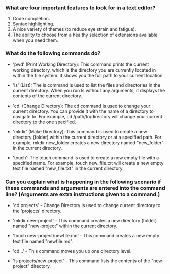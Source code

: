 ### What are four important features to look for in a text editor?

1. Code completion.
2. Syntax highlighting.
3. A nice variety of themes (to reduce eye strain and
fatigue).
4. The ability to choose from a healthy selection of
extensions available when you need them.

### What do the following commands do?

* 'pwd' (Print Working Directory): This command prints the current working directory, which is the directory you are currently located in within the file system. It shows you the full path to your current location.

* 'ls' (List): The ls command is used to list the files and directories in the current directory. When you run ls without any arguments, it displays the contents of the current directory.

* 'cd' (Change Directory): The cd command is used to change your current directory. You can provide it with the name of a directory to navigate to. For example, cd /path/to/directory will change your current directory to the one specified.

* 'mkdir' (Make Directory): This command is used to create a new directory (folder) within the current directory or at a specified path. For example, mkdir new_folder creates a new directory named "new_folder" in the current directory.

* 'touch': The touch command is used to create a new empty file with a specified name. For example, touch new_file.txt will create a new empty text file named "new_file.txt" in the current directory.

### Can you explain what is happening in the following scenario if these commands and arguments are entered into the command line? (Arguments are extra instructions given to a command.)

* 'cd projects' - Change Directory is used to change current directory to the 'projects' directory.

* 'mkdir new-project' - This command creates a new directory (folder) named "new-project" within the current directory.
  
* 'touch new-project/newfile.md' - This command creates a new empty text file named "newfile.md".
  
* 'cd ..' - This command moves you up one directory level. 

* 'ls projects/new-project' - This command lists the contents of the "new-project" directory.
